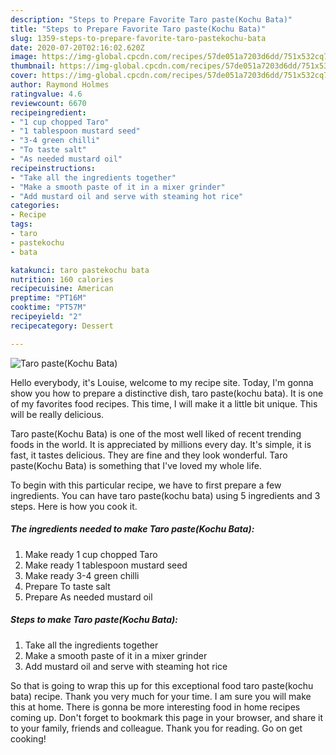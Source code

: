 ```yaml
---
description: "Steps to Prepare Favorite Taro paste(Kochu Bata)"
title: "Steps to Prepare Favorite Taro paste(Kochu Bata)"
slug: 1359-steps-to-prepare-favorite-taro-pastekochu-bata
date: 2020-07-20T02:16:02.620Z
image: https://img-global.cpcdn.com/recipes/57de051a7203d6dd/751x532cq70/taro-pastekochu-bata-recipe-main-photo.jpg
thumbnail: https://img-global.cpcdn.com/recipes/57de051a7203d6dd/751x532cq70/taro-pastekochu-bata-recipe-main-photo.jpg
cover: https://img-global.cpcdn.com/recipes/57de051a7203d6dd/751x532cq70/taro-pastekochu-bata-recipe-main-photo.jpg
author: Raymond Holmes
ratingvalue: 4.6
reviewcount: 6670
recipeingredient:
- "1 cup chopped Taro"
- "1 tablespoon mustard seed"
- "3-4 green chilli"
- "To taste salt"
- "As needed mustard oil"
recipeinstructions:
- "Take all the ingredients together"
- "Make a smooth paste of it in a mixer grinder"
- "Add mustard oil and serve with steaming hot rice"
categories:
- Recipe
tags:
- taro
- pastekochu
- bata

katakunci: taro pastekochu bata 
nutrition: 160 calories
recipecuisine: American
preptime: "PT16M"
cooktime: "PT57M"
recipeyield: "2"
recipecategory: Dessert

---
```



![Taro paste(Kochu Bata)](https://img-global.cpcdn.com/recipes/57de051a7203d6dd/751x532cq70/taro-pastekochu-bata-recipe-main-photo.jpg)

Hello everybody, it's Louise, welcome to my recipe site. Today, I'm gonna show you how to prepare a distinctive dish, taro paste(kochu bata). It is one of my favorites food recipes. This time, I will make it a little bit unique. This will be really delicious.



Taro paste(Kochu Bata) is one of the most well liked of recent trending foods in the world. It is appreciated by millions every day. It's simple, it is fast, it tastes delicious. They are fine and they look wonderful. Taro paste(Kochu Bata) is something that I've loved my whole life.


To begin with this particular recipe, we have to first prepare a few ingredients. You can have taro paste(kochu bata) using 5 ingredients and 3 steps. Here is how you cook it.

<!--inarticleads1-->

##### The ingredients needed to make Taro paste(Kochu Bata):

1. Make ready 1 cup chopped Taro
1. Make ready 1 tablespoon mustard seed
1. Make ready 3-4 green chilli
1. Prepare To taste salt
1. Prepare As needed mustard oil




<!--inarticleads2-->

##### Steps to make Taro paste(Kochu Bata):

1. Take all the ingredients together
1. Make a smooth paste of it in a mixer grinder
1. Add mustard oil and serve with steaming hot rice




So that is going to wrap this up for this exceptional food taro paste(kochu bata) recipe. Thank you very much for your time. I am sure you will make this at home. There is gonna be more interesting food in home recipes coming up. Don't forget to bookmark this page in your browser, and share it to your family, friends and colleague. Thank you for reading. Go on get cooking!
